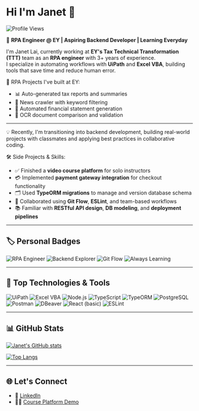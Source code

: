 # Hi I'm Janet 👋

![Profile Views](https://komarev.com/ghpvc/?username=CHING-WENLAI1031&color=blue&style=flat)

🎯 **RPA Engineer @ EY | Aspiring Backend Developer | Learning Everyday**

I'm Janet Lai, currently working at **EY's Tax Technical Transformation (TTT)** team as an **RPA engineer** with 3+ years of experience.  
I specialize in automating workflows with **UiPath** and **Excel VBA**, building tools that save time and reduce human error.

🔧 RPA Projects I've built at EY:

- 📊 Auto-generated tax reports and summaries
- 📰 News crawler with keyword filtering
- 📑 Automated financial statement generation
- 🧾 OCR document comparison and validation

---

💡 Recently, I'm transitioning into backend development, building real-world projects with classmates and applying best practices in collaborative coding.

🛠️ Side Projects & Skills:

- ✅ Finished a **video course platform** for solo instructors  
- 💳 Implemented **payment gateway integration** for checkout functionality  
- 🗂️ Used **TypeORM migrations** to manage and version database schema  
- 🔄 Collaborated using **Git Flow**, **ESLint**, and team-based workflows  
- 📚 Familiar with **RESTful API design**, **DB modeling**, and **deployment pipelines**


---

## 🏷️ Personal Badges

![RPA Engineer](https://img.shields.io/badge/Role-RPA_Engineer-blueviolet)
![Backend Explorer](https://img.shields.io/badge/Backend-In_Progress-orange)
![Git Flow](https://img.shields.io/badge/Git-Flow_Working-green)
![Always Learning](https://img.shields.io/badge/Learning-Everyday-yellowgreen)

---

## 🚀 Top Technologies & Tools

![UiPath](https://img.shields.io/badge/-UiPath-FF6C37?logo=uipath&logoColor=white)
![Excel VBA](https://img.shields.io/badge/-Excel_VBA-217346?logo=microsoft-excel&logoColor=white)
![Node.js](https://img.shields.io/badge/-Node.js-339933?logo=node.js&logoColor=white)
![TypeScript](https://img.shields.io/badge/-TypeScript-3178C6?logo=typescript&logoColor=white)
![TypeORM](https://img.shields.io/badge/-TypeORM-cb3837?logo=typeorm&logoColor=white)
![PostgreSQL](https://img.shields.io/badge/-PostgreSQL-336791?logo=postgresql&logoColor=white)
![Postman](https://img.shields.io/badge/-Postman-FF6C37?logo=postman&logoColor=white)
![DBeaver](https://img.shields.io/badge/-DBeaver-372923?logoColor=white)
![React (basic)](https://img.shields.io/badge/-React_(basic)-61DAFB?logo=react&logoColor=black)
![ESLint](https://img.shields.io/badge/-ESLint-4B32C3?logo=eslint&logoColor=white)

---

## 📊 GitHub Stats

[![Janet's GitHub stats](https://github-readme-stats.vercel.app/api?username=CHING-WENLAI1031&show_icons=true&theme=radical)](https://github.com/CHING-WENLAI1031)

[![Top Langs](https://github-readme-stats.vercel.app/api/top-langs/?username=CHING-WENLAI1031&layout=compact)](https://github.com/CHING-WENLAI1031)

---

## 🌐 Let's Connect

- 💼 [LinkedIn](https://www.linkedin.com/in/janetlai1031/)
- 🧑‍💻 [Course Platform Demo](https://kaiso-meow-frontend.onrender.com/#/)
